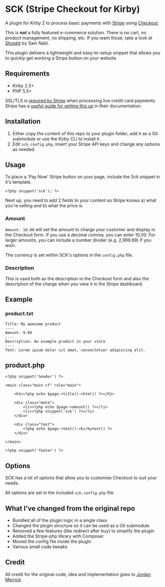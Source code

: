 # SCK (Stripe Checkout for Kirby)

A plugin for Kirby 2 to process basic payments with [Stripe](https://stripe.com) using [Checkout](https://stripe.com/checkout). 

This is **not** a fully featured e-commerce solution. There is no cart, no product management, no shipping, etc. If you want those, take a look at [Shopkit](http://getkirby-plugins.com/shopkit) by Sam Nabi. 

This plugin delivers a lightweight and easy-to-setup snippet that allows you to quickly get working a Stripe button on your website.

## Requirements

- Kirby 2.3+
- PHP 5.5+

SSL/TLS is [required by Stripe](https://stripe.com/docs/checkout#https) when processing live credit card payments. Stripe has a [useful guide for setting this up](https://stripe.com/docs/security) in their documentation.

## Installation

1. Either copy the content of this repo to your plugin folder, add it as a Git submodule or use the Kirby CLI to install it.
2. Edit `sck.config.php`, insert your Stripe API keys and change any options as needed.

## Usage

To place a 'Pay Now' Stripe button on your page, include the Sck snippet in it's template.

```
<?php snippet('sck'); ?>
```

Next up, you need to add 2 fields to your content so Stripe knows 
a) what you're selling
and 
b) what the price is.

### Amount

`Amount: 10.00` will set the amount to charge your customer and display in the Checkout form. If you use a decimal comma, you can enter 10,00. For larger amounts, you can include a number divider (e.g. 2,999.99) if you wish.  

The currency is set within SCK's options in the `config.php` file. 

### Description

This is used both as the description in the Checkout form and also the description of the charge when you view it in the Stripe dashboard. 

## Example

### product.txt

````
Title: My awesome product
----
Amount: 9.99
----
Description: An example product in your store
----
Text: Lorem ipsum dolor sit amet, consectetuer adipiscing elit.
````

## product.php

````
<?php snippet('header') ?>

<main class="main cf" role="main">

	<h1><?php echo $page->title()->html() ?></h1>

	<div class="meta">
		<li><?php echo $page->amount() ?></li>
		<li><?php snippet('sck') ?></li>
	</div>

	<div class="text">
		<?php echo $page->text()->kirbytext() ?>
	</div>

</main>

<?php snippet('footer') ?>
````

## Options

SCK has a lot of options that allow you to customise Checkout to suit your needs. 

All options are set in the included `sck.config.php` file.

## What I've changed from the original repo

* Bundled all of the plugin logic in a single class
* Changed the plugin structure so it can be used as a Git submodule
* Removed a few features (like redirect after buy) to simplify the plugin
* Added the Stripe-php library with Composer
* Moved the config file inside the plugin
* Various small code tweaks

## Credit

All credit for the original code, idea and implementation goes to [Jordan Merrick](https://github.com/jordanmerrick)
